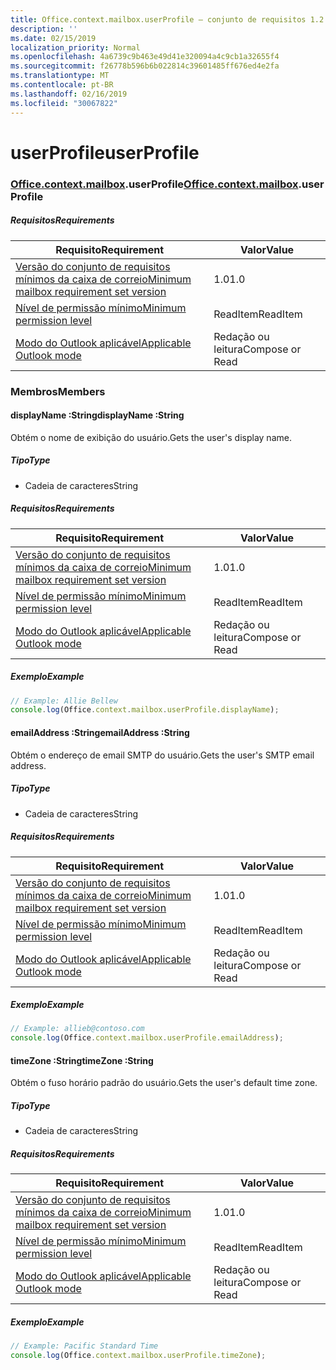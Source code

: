 ```yaml
---
title: Office.context.mailbox.userProfile – conjunto de requisitos 1.2
description: ''
ms.date: 02/15/2019
localization_priority: Normal
ms.openlocfilehash: 4a6739c9b463e49d41e320094a4c9cb1a32655f4
ms.sourcegitcommit: f26778b596b6b022814c39601485ff676ed4e2fa
ms.translationtype: MT
ms.contentlocale: pt-BR
ms.lasthandoff: 02/16/2019
ms.locfileid: "30067822"
---
```

# <a name="userprofile"></a><span data-ttu-id="816e3-102">userProfile</span><span class="sxs-lookup"><span data-stu-id="816e3-102">userProfile</span></span>

### <a name="officeofficemdcontextofficecontextmdmailboxofficecontextmailboxmduserprofile"></a><span data-ttu-id="816e3-103">[Office](Office.md)[.context](Office.context.md)[.mailbox](Office.context.mailbox.md).userProfile</span><span class="sxs-lookup"><span data-stu-id="816e3-103">[Office](Office.md)[.context](Office.context.md)[.mailbox](Office.context.mailbox.md).userProfile</span></span>

##### <a name="requirements"></a><span data-ttu-id="816e3-104">Requisitos</span><span class="sxs-lookup"><span data-stu-id="816e3-104">Requirements</span></span>

|<span data-ttu-id="816e3-105">Requisito</span><span class="sxs-lookup"><span data-stu-id="816e3-105">Requirement</span></span>| <span data-ttu-id="816e3-106">Valor</span><span class="sxs-lookup"><span data-stu-id="816e3-106">Value</span></span>|
|---|---|
|[<span data-ttu-id="816e3-107">Versão do conjunto de requisitos mínimos da caixa de correio</span><span class="sxs-lookup"><span data-stu-id="816e3-107">Minimum mailbox requirement set version</span></span>](/office/dev/add-ins/reference/requirement-sets/outlook-api-requirement-sets)| <span data-ttu-id="816e3-108">1.0</span><span class="sxs-lookup"><span data-stu-id="816e3-108">1.0</span></span>|
|[<span data-ttu-id="816e3-109">Nível de permissão mínimo</span><span class="sxs-lookup"><span data-stu-id="816e3-109">Minimum permission level</span></span>](https://docs.microsoft.com/outlook/add-ins/understanding-outlook-add-in-permissions)| <span data-ttu-id="816e3-110">ReadItem</span><span class="sxs-lookup"><span data-stu-id="816e3-110">ReadItem</span></span>|
|[<span data-ttu-id="816e3-111">Modo do Outlook aplicável</span><span class="sxs-lookup"><span data-stu-id="816e3-111">Applicable Outlook mode</span></span>](https://docs.microsoft.com/outlook/add-ins/#extension-points)| <span data-ttu-id="816e3-112">Redação ou leitura</span><span class="sxs-lookup"><span data-stu-id="816e3-112">Compose or Read</span></span>|

### <a name="members"></a><span data-ttu-id="816e3-113">Membros</span><span class="sxs-lookup"><span data-stu-id="816e3-113">Members</span></span>

####  <a name="displayname-string"></a><span data-ttu-id="816e3-114">displayName :String</span><span class="sxs-lookup"><span data-stu-id="816e3-114">displayName :String</span></span>

<span data-ttu-id="816e3-115">Obtém o nome de exibição do usuário.</span><span class="sxs-lookup"><span data-stu-id="816e3-115">Gets the user's display name.</span></span>

##### <a name="type"></a><span data-ttu-id="816e3-116">Tipo</span><span class="sxs-lookup"><span data-stu-id="816e3-116">Type</span></span>

*   <span data-ttu-id="816e3-117">Cadeia de caracteres</span><span class="sxs-lookup"><span data-stu-id="816e3-117">String</span></span>

##### <a name="requirements"></a><span data-ttu-id="816e3-118">Requisitos</span><span class="sxs-lookup"><span data-stu-id="816e3-118">Requirements</span></span>

|<span data-ttu-id="816e3-119">Requisito</span><span class="sxs-lookup"><span data-stu-id="816e3-119">Requirement</span></span>| <span data-ttu-id="816e3-120">Valor</span><span class="sxs-lookup"><span data-stu-id="816e3-120">Value</span></span>|
|---|---|
|[<span data-ttu-id="816e3-121">Versão do conjunto de requisitos mínimos da caixa de correio</span><span class="sxs-lookup"><span data-stu-id="816e3-121">Minimum mailbox requirement set version</span></span>](/office/dev/add-ins/reference/requirement-sets/outlook-api-requirement-sets)| <span data-ttu-id="816e3-122">1.0</span><span class="sxs-lookup"><span data-stu-id="816e3-122">1.0</span></span>|
|[<span data-ttu-id="816e3-123">Nível de permissão mínimo</span><span class="sxs-lookup"><span data-stu-id="816e3-123">Minimum permission level</span></span>](https://docs.microsoft.com/outlook/add-ins/understanding-outlook-add-in-permissions)| <span data-ttu-id="816e3-124">ReadItem</span><span class="sxs-lookup"><span data-stu-id="816e3-124">ReadItem</span></span>|
|[<span data-ttu-id="816e3-125">Modo do Outlook aplicável</span><span class="sxs-lookup"><span data-stu-id="816e3-125">Applicable Outlook mode</span></span>](https://docs.microsoft.com/outlook/add-ins/#extension-points)| <span data-ttu-id="816e3-126">Redação ou leitura</span><span class="sxs-lookup"><span data-stu-id="816e3-126">Compose or Read</span></span>|

##### <a name="example"></a><span data-ttu-id="816e3-127">Exemplo</span><span class="sxs-lookup"><span data-stu-id="816e3-127">Example</span></span>

```javascript
// Example: Allie Bellew
console.log(Office.context.mailbox.userProfile.displayName);
```

####  <a name="emailaddress-string"></a><span data-ttu-id="816e3-128">emailAddress :String</span><span class="sxs-lookup"><span data-stu-id="816e3-128">emailAddress :String</span></span>

<span data-ttu-id="816e3-129">Obtém o endereço de email SMTP do usuário.</span><span class="sxs-lookup"><span data-stu-id="816e3-129">Gets the user's SMTP email address.</span></span>

##### <a name="type"></a><span data-ttu-id="816e3-130">Tipo</span><span class="sxs-lookup"><span data-stu-id="816e3-130">Type</span></span>

*   <span data-ttu-id="816e3-131">Cadeia de caracteres</span><span class="sxs-lookup"><span data-stu-id="816e3-131">String</span></span>

##### <a name="requirements"></a><span data-ttu-id="816e3-132">Requisitos</span><span class="sxs-lookup"><span data-stu-id="816e3-132">Requirements</span></span>

|<span data-ttu-id="816e3-133">Requisito</span><span class="sxs-lookup"><span data-stu-id="816e3-133">Requirement</span></span>| <span data-ttu-id="816e3-134">Valor</span><span class="sxs-lookup"><span data-stu-id="816e3-134">Value</span></span>|
|---|---|
|[<span data-ttu-id="816e3-135">Versão do conjunto de requisitos mínimos da caixa de correio</span><span class="sxs-lookup"><span data-stu-id="816e3-135">Minimum mailbox requirement set version</span></span>](/office/dev/add-ins/reference/requirement-sets/outlook-api-requirement-sets)| <span data-ttu-id="816e3-136">1.0</span><span class="sxs-lookup"><span data-stu-id="816e3-136">1.0</span></span>|
|[<span data-ttu-id="816e3-137">Nível de permissão mínimo</span><span class="sxs-lookup"><span data-stu-id="816e3-137">Minimum permission level</span></span>](https://docs.microsoft.com/outlook/add-ins/understanding-outlook-add-in-permissions)| <span data-ttu-id="816e3-138">ReadItem</span><span class="sxs-lookup"><span data-stu-id="816e3-138">ReadItem</span></span>|
|[<span data-ttu-id="816e3-139">Modo do Outlook aplicável</span><span class="sxs-lookup"><span data-stu-id="816e3-139">Applicable Outlook mode</span></span>](https://docs.microsoft.com/outlook/add-ins/#extension-points)| <span data-ttu-id="816e3-140">Redação ou leitura</span><span class="sxs-lookup"><span data-stu-id="816e3-140">Compose or Read</span></span>|

##### <a name="example"></a><span data-ttu-id="816e3-141">Exemplo</span><span class="sxs-lookup"><span data-stu-id="816e3-141">Example</span></span>

```javascript
// Example: allieb@contoso.com
console.log(Office.context.mailbox.userProfile.emailAddress);
```

####  <a name="timezone-string"></a><span data-ttu-id="816e3-142">timeZone :String</span><span class="sxs-lookup"><span data-stu-id="816e3-142">timeZone :String</span></span>

<span data-ttu-id="816e3-143">Obtém o fuso horário padrão do usuário.</span><span class="sxs-lookup"><span data-stu-id="816e3-143">Gets the user's default time zone.</span></span>

##### <a name="type"></a><span data-ttu-id="816e3-144">Tipo</span><span class="sxs-lookup"><span data-stu-id="816e3-144">Type</span></span>

*   <span data-ttu-id="816e3-145">Cadeia de caracteres</span><span class="sxs-lookup"><span data-stu-id="816e3-145">String</span></span>

##### <a name="requirements"></a><span data-ttu-id="816e3-146">Requisitos</span><span class="sxs-lookup"><span data-stu-id="816e3-146">Requirements</span></span>

|<span data-ttu-id="816e3-147">Requisito</span><span class="sxs-lookup"><span data-stu-id="816e3-147">Requirement</span></span>| <span data-ttu-id="816e3-148">Valor</span><span class="sxs-lookup"><span data-stu-id="816e3-148">Value</span></span>|
|---|---|
|[<span data-ttu-id="816e3-149">Versão do conjunto de requisitos mínimos da caixa de correio</span><span class="sxs-lookup"><span data-stu-id="816e3-149">Minimum mailbox requirement set version</span></span>](/office/dev/add-ins/reference/requirement-sets/outlook-api-requirement-sets)| <span data-ttu-id="816e3-150">1.0</span><span class="sxs-lookup"><span data-stu-id="816e3-150">1.0</span></span>|
|[<span data-ttu-id="816e3-151">Nível de permissão mínimo</span><span class="sxs-lookup"><span data-stu-id="816e3-151">Minimum permission level</span></span>](https://docs.microsoft.com/outlook/add-ins/understanding-outlook-add-in-permissions)| <span data-ttu-id="816e3-152">ReadItem</span><span class="sxs-lookup"><span data-stu-id="816e3-152">ReadItem</span></span>|
|[<span data-ttu-id="816e3-153">Modo do Outlook aplicável</span><span class="sxs-lookup"><span data-stu-id="816e3-153">Applicable Outlook mode</span></span>](https://docs.microsoft.com/outlook/add-ins/#extension-points)| <span data-ttu-id="816e3-154">Redação ou leitura</span><span class="sxs-lookup"><span data-stu-id="816e3-154">Compose or Read</span></span>|

##### <a name="example"></a><span data-ttu-id="816e3-155">Exemplo</span><span class="sxs-lookup"><span data-stu-id="816e3-155">Example</span></span>

```javascript
// Example: Pacific Standard Time
console.log(Office.context.mailbox.userProfile.timeZone);
```
